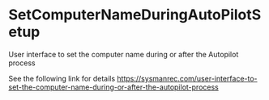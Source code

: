 # SetComputerNameDuringAutoPilotSetup
User interface to set the computer name during or after the Autopilot process

See the following link for details https://sysmanrec.com/user-interface-to-set-the-computer-name-during-or-after-the-autopilot-process

